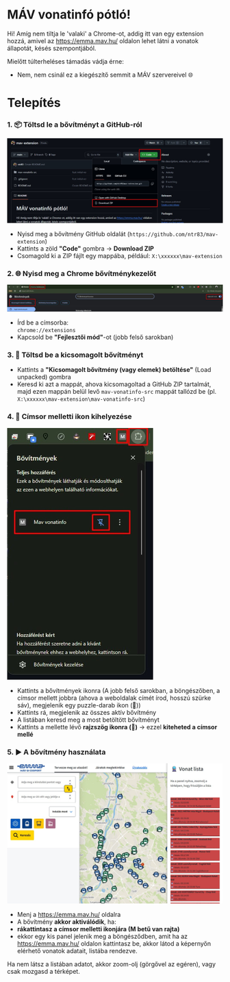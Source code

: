 # MÁV vonatinfó pótló!

Hi!
Amíg nem tiltja le 'valaki' a Chrome-ot, addig itt van egy extension hozzá, amivel az https://emma.mav.hu/ oldalon lehet látni a vonatok állapotát, késés szempontjából.

Mielőtt túlterheléses támadás vádja érne:

- Nem, nem csinál ez a kiegészítő semmit a MÁV szervereivel 🌐

# Telepítés

### 1. 📦 **Töltsd le a bővítményt a GitHub-ról**

![image1](/assets/image1.jpg)

- Nyisd meg a bővítmény GitHub oldalát (`https://github.com/ntr83/mav-extension`)
- Kattints a zöld **"Code"** gombra → **Download ZIP**
- Csomagold ki a ZIP fájlt egy mappába, például: `X:\xxxxxx\mav-extension`

### 2. 🌐 **Nyisd meg a Chrome bővítménykezelőt**

![image1](/assets/image2.jpg)

- Írd be a címsorba:  
  `chrome://extensions`
- Kapcsold be **"Fejlesztői mód"**-ot (jobb felső sarokban)

### 3. 📂 **Töltsd be a kicsomagolt bővítményt**

- Kattints a **"Kicsomagolt bővítmény (vagy elemek) betöltése"** (Load unpacked) gombra
- Keresd ki azt a mappát, ahova kicsomagoltad a GitHub ZIP tartalmát, majd ezen mappán belül levő `mav-vonatinfo-src` mappát tallózd be (pl. `X:\xxxxxx\mav-extension\mav-vonatinfo-src`)

### 4. 📌 Címsor melletti ikon kihelyezése

![image1](/assets/image3.jpg)

- Kattints a bővítmények ikonra (A jobb felső sarokban, a böngészőben, a címsor mellett jobbra (ahova a weboldalak címét írod, hosszú szürke sáv), megjelenik egy puzzle-darab ikon (🧩))
- Kattints rá, megjelenik az összes aktív bővítmény
- A listában keresd meg a most betöltött bővítményt
- Kattints a mellette lévő **rajzszög ikonra (📌)** → ezzel **kiteheted a címsor mellé**

### 5. ▶️ A bővítmény használata

![image1](/assets/image4.jpg)

- Menj a https://emma.mav.hu/ oldalra
- A bővítmény **akkor aktiválódik**, ha:
- **rákattintasz a címsor melletti ikonjára (M betű van rajta)**
- ekkor egy kis panel jelenik meg a böngésződben, amit ha az https://emma.mav.hu/ oldalon kattintasz be, akkor látod a képernyőn elérhető vonatok adatait, listába rendezve.

Ha nem látsz a listában adatot, akkor zoom-olj (görgővel az egéren), vagy csak mozgasd a térképet.
